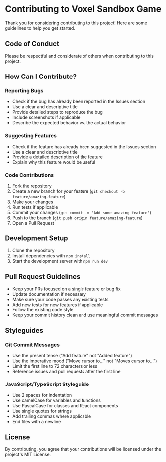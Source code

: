 # Contributing to Voxel Sandbox Game

Thank you for considering contributing to this project! Here are some guidelines to help you get started.

## Code of Conduct

Please be respectful and considerate of others when contributing to this project.

## How Can I Contribute?

### Reporting Bugs

- Check if the bug has already been reported in the Issues section
- Use a clear and descriptive title
- Provide detailed steps to reproduce the bug
- Include screenshots if applicable
- Describe the expected behavior vs. the actual behavior

### Suggesting Features

- Check if the feature has already been suggested in the Issues section
- Use a clear and descriptive title
- Provide a detailed description of the feature
- Explain why this feature would be useful

### Code Contributions

1. Fork the repository
2. Create a new branch for your feature (`git checkout -b feature/amazing-feature`)
3. Make your changes
4. Run tests if applicable
5. Commit your changes (`git commit -m 'Add some amazing feature'`)
6. Push to the branch (`git push origin feature/amazing-feature`)
7. Open a Pull Request

## Development Setup

1. Clone the repository
2. Install dependencies with `npm install`
3. Start the development server with `npm run dev`

## Pull Request Guidelines

- Keep your PRs focused on a single feature or bug fix
- Update documentation if necessary
- Make sure your code passes any existing tests
- Add new tests for new features if applicable
- Follow the existing code style
- Keep your commit history clean and use meaningful commit messages

## Styleguides

### Git Commit Messages

- Use the present tense ("Add feature" not "Added feature")
- Use the imperative mood ("Move cursor to..." not "Moves cursor to...")
- Limit the first line to 72 characters or less
- Reference issues and pull requests after the first line

### JavaScript/TypeScript Styleguide

- Use 2 spaces for indentation
- Use camelCase for variables and functions
- Use PascalCase for classes and React components
- Use single quotes for strings
- Add trailing commas where applicable
- End files with a newline

## License

By contributing, you agree that your contributions will be licensed under the project's MIT License.